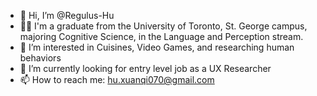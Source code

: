 - 👋 Hi, I’m @Regulus-Hu
- 👩‍🎓 I'm a graduate from the University of Toronto, St. George campus, majoring Cognitive Science, in the Language and Perception stream.
- 👀 I’m interested in Cuisines, Video Games, and researching human behaviors
- 🌱 I’m currently looking for entry level job as a UX Researcher
- 📫 How to reach me: hu.xuanqi070@gmail.com

<!---
Regulus-Hu/Regulus-Hu is a ✨ special ✨ repository because its `README.md` (this file) appears on your GitHub profile.
You can click the Preview link to take a look at your changes.
--->
